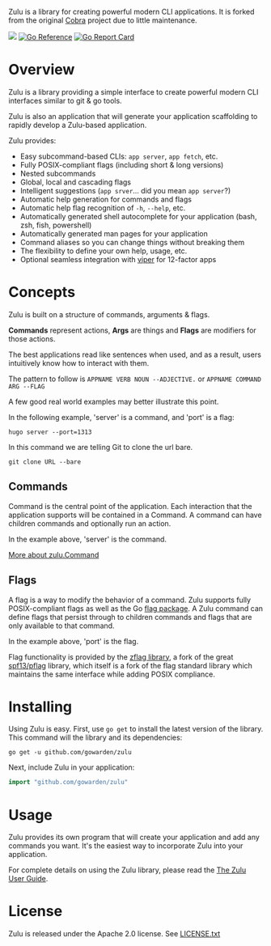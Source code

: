 Zulu is a library for creating powerful modern CLI applications. It is forked from the original [Cobra](https://github.com/spf13/cobra) project due to little maintenance.

[![](https://img.shields.io/github/workflow/status/gowarden/zulu/Test?longCache=tru&label=Test&logo=github%20actions&logoColor=fff)](https://github.com/gowarden/zulu/actions?query=workflow%3ATest)
[![Go Reference](https://pkg.go.dev/badge/github.com/gowarden/zulu.svg)](https://pkg.go.dev/github.com/gowarden/zulu)
[![Go Report Card](https://goreportcard.com/badge/github.com/gowarden/zulu)](https://goreportcard.com/report/github.com/gowarden/zulu)

# Overview

Zulu is a library providing a simple interface to create powerful modern CLI
interfaces similar to git & go tools.

Zulu is also an application that will generate your application scaffolding to rapidly
develop a Zulu-based application.

Zulu provides:
* Easy subcommand-based CLIs: `app server`, `app fetch`, etc.
* Fully POSIX-compliant flags (including short & long versions)
* Nested subcommands
* Global, local and cascading flags
* Intelligent suggestions (`app srver`... did you mean `app server`?)
* Automatic help generation for commands and flags
* Automatic help flag recognition of `-h`, `--help`, etc.
* Automatically generated shell autocomplete for your application (bash, zsh, fish, powershell)
* Automatically generated man pages for your application
* Command aliases so you can change things without breaking them
* The flexibility to define your own help, usage, etc.
* Optional seamless integration with [viper](https://github.com/spf13/viper) for 12-factor apps

# Concepts

Zulu is built on a structure of commands, arguments & flags.

**Commands** represent actions, **Args** are things and **Flags** are modifiers for those actions.

The best applications read like sentences when used, and as a result, users
intuitively know how to interact with them.

The pattern to follow is
`APPNAME VERB NOUN --ADJECTIVE.`
    or
`APPNAME COMMAND ARG --FLAG`

A few good real world examples may better illustrate this point.

In the following example, 'server' is a command, and 'port' is a flag:

    hugo server --port=1313

In this command we are telling Git to clone the url bare.

    git clone URL --bare

## Commands

Command is the central point of the application. Each interaction that
the application supports will be contained in a Command. A command can
have children commands and optionally run an action.

In the example above, 'server' is the command.

[More about zulu.Command](https://pkg.go.dev/github.com/gowarden/zulu#Command)

## Flags

A flag is a way to modify the behavior of a command. Zulu supports
fully POSIX-compliant flags as well as the Go [flag package](https://golang.org/pkg/flag/).
A Zulu command can define flags that persist through to children commands
and flags that are only available to that command.

In the example above, 'port' is the flag.

Flag functionality is provided by the [zflag
library](https://github.com/gowarden/zflag), a fork of the great [spf13/pflag](https://github.com/spf13/pflag)
library, which itself is a fork of the flag standard library which maintains the same interface while adding POSIX compliance.

# Installing
Using Zulu is easy. First, use `go get` to install the latest version
of the library. This command will the library and its dependencies:

    go get -u github.com/gowarden/zulu

Next, include Zulu in your application:

```go
import "github.com/gowarden/zulu"
```

# Usage
Zulu provides its own program that will create your application and add any
commands you want. It's the easiest way to incorporate Zulu into your application.

For complete details on using the Zulu library, please read the [The Zulu User Guide](site/content/user_guide.md).

# License

Zulu is released under the Apache 2.0 license. See [LICENSE.txt](LICENSE.txt)
